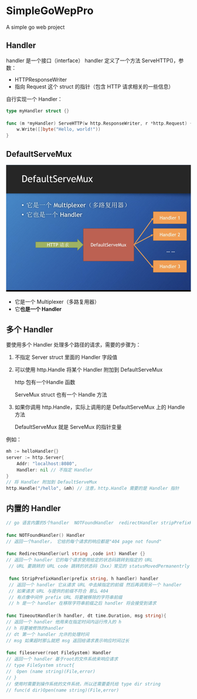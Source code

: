 # SimpleGoWepPro

A simple go web project

## Handler

handler 是一个接口（interface）
handler 定义了一个方法 ServeHTTP()，参数：

- HTTPResponseWriter
- 指向 Request 这个 struct 的指针（包含 HTTP 请求相关的一些信息）

自行实现一个 Handler：

```go
type myHandler struct {}

func (m *myHandler) ServeHTTP(w http.ResponseWriter, r *http.Request) {
    w.Write([]byte("Hello, world!"))
}
```

## DefaultServeMux

![简介](./DefaultServeMux%E7%AE%80%E4%BB%8B.png)

- 它是一个 Multiplexer（多路复用器）
- 它**也是一个 Handler**

## 多个 Handler

要使用多个 Handler 处理多个路径的请求，需要的步骤为：

1. 不指定 Server struct 里面的 Handler 字段值
2. 可以使用 http.Handle 将某个 Handler 附加到 DefaultServeMux
   
   http 包有一个Handle 函数
   
   ServeMux struct 也有一个 Handle 方法
3. 如果你调用 http.Handle，实际上调用的是 DefaultServeMux 上的 Handle 方法
   
   DefaultServeMux 就是 ServeMux 的指针变量

例如：

```go
mh := helloHandler{}
server := http.Server{
    Addr: "localhost:8080",
    Handler: nil // 不指定 Handler
}
// 将 Handler 附加到 DefaultServeMux
http.Handle("/hello", &mh) // 注意，http.Handle 需要的是 Handler 指针
```

## 内置的 Handler

```go
// go 语言内置的5个handler  NOTFoundHandler  redirectHandler stripPrefixHandler  TimeoutHandle fileserver

func NOTFoundHandler() Handler
// 返回一个handler， 它给的每个请求的响应都是"404 page not found"

func RedirectHandler(url string ,code int) Handler {}
// 返回一个 handler 它的每个请求使用给定的状态码跳转到指定的 URL
 // URL 要跳转的 URL code 跳转的状态码（3xx）常见的 statusMovedPermanentrly statusFound statusseeother

 func StripPrefixHandler(prefix string, h handler) handler
 // 返回一个 handler 它从请求 URL 中去掉指定的前缀 然后再调用另一个 handler
 // 如果请求 URL 与提供的前缀不符合 那么 404
 // 有点像中间件 prefix URL 将要被移除的字符串前缀
 // h 是一个 handler 在移除字符串前缀之后 handler 将会接受到请求

func TimeoutHandler(h handler, dt time.Duration, msg string){
// 返回一个 handler 他用来在指定时间内运行传入的 h
// h 将要被修饰的handler
// dt 第一个 handler 允许的处理时间
// msg 如果超时那么就把 msg 返回给请求表示响应时间过长

func fileserver(root FileSystem) Handler
// 返回一个 handler 基于root的文件系统来响应请求
// type FileSystem struct{
// 	Open (name string)(File,error)
// }
// 使用时需要到操作系统的文件系统，所以还需要委托给 type dir string
// func(d dir)Open(name string)(File,error)

```